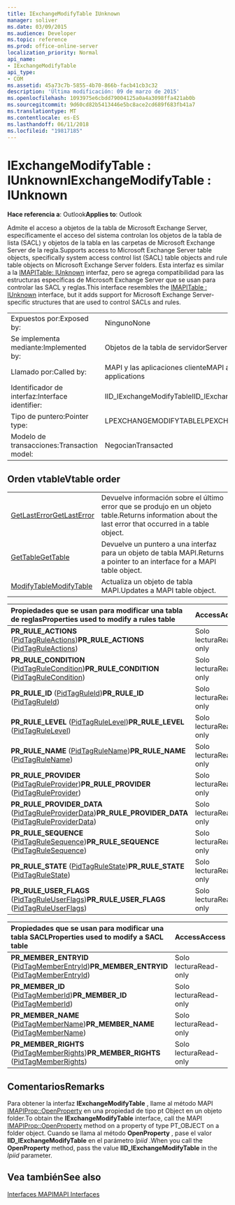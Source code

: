 ```yaml
---
title: IExchangeModifyTable IUnknown
manager: soliver
ms.date: 03/09/2015
ms.audience: Developer
ms.topic: reference
ms.prod: office-online-server
localization_priority: Normal
api_name:
- IExchangeModifyTable
api_type:
- COM
ms.assetid: 45a73c7b-5855-4b70-866b-facb41cb3c32
description: 'Última modificación: 09 de marzo de 2015'
ms.openlocfilehash: 1093975e6cbdd79004125a0a4a3098ffa421ab0b
ms.sourcegitcommit: 9d60cd82b5413446e5bc8ace2cd689f683fb41a7
ms.translationtype: MT
ms.contentlocale: es-ES
ms.lasthandoff: 06/11/2018
ms.locfileid: "19817185"
---
```

# <a name="iexchangemodifytable--iunknown"></a><span data-ttu-id="ddf1f-103">IExchangeModifyTable : IUnknown</span><span class="sxs-lookup"><span data-stu-id="ddf1f-103">IExchangeModifyTable : IUnknown</span></span>

  
  
<span data-ttu-id="ddf1f-104">**Hace referencia a**: Outlook</span><span class="sxs-lookup"><span data-stu-id="ddf1f-104">**Applies to**: Outlook</span></span> 
  
<span data-ttu-id="ddf1f-105">Admite el acceso a objetos de la tabla de Microsoft Exchange Server, específicamente el acceso del sistema controlan los objetos de la tabla de lista (SACL) y objetos de la tabla en las carpetas de Microsoft Exchange Server de la regla.</span><span class="sxs-lookup"><span data-stu-id="ddf1f-105">Supports access to Microsoft Exchange Server table objects, specifically system access control list (SACL) table objects and rule table objects on Microsoft Exchange Server folders.</span></span> <span data-ttu-id="ddf1f-106">Esta interfaz es similar a la [IMAPITable: IUnknown](imapitableiunknown.md) interfaz, pero se agrega compatibilidad para las estructuras específicas de Microsoft Exchange Server que se usan para controlar las SACL y reglas.</span><span class="sxs-lookup"><span data-stu-id="ddf1f-106">This interface resembles the [IMAPITable : IUnknown](imapitableiunknown.md) interface, but it adds support for Microsoft Exchange Server-specific structures that are used to control SACLs and rules.</span></span> 
  
|||
|:-----|:-----|
|<span data-ttu-id="ddf1f-107">Expuestos por:</span><span class="sxs-lookup"><span data-stu-id="ddf1f-107">Exposed by:</span></span>  <br/> |<span data-ttu-id="ddf1f-108">Ninguno</span><span class="sxs-lookup"><span data-stu-id="ddf1f-108">None</span></span>  <br/> |
|<span data-ttu-id="ddf1f-109">Se implementa mediante:</span><span class="sxs-lookup"><span data-stu-id="ddf1f-109">Implemented by:</span></span>  <br/> |<span data-ttu-id="ddf1f-110">Objetos de la tabla de servidor</span><span class="sxs-lookup"><span data-stu-id="ddf1f-110">Server table objects</span></span>  <br/> |
|<span data-ttu-id="ddf1f-111">Llamado por:</span><span class="sxs-lookup"><span data-stu-id="ddf1f-111">Called by:</span></span>  <br/> |<span data-ttu-id="ddf1f-112">MAPI y las aplicaciones cliente</span><span class="sxs-lookup"><span data-stu-id="ddf1f-112">MAPI and client applications</span></span>  <br/> |
|<span data-ttu-id="ddf1f-113">Identificador de interfaz:</span><span class="sxs-lookup"><span data-stu-id="ddf1f-113">Interface identifier:</span></span>  <br/> |<span data-ttu-id="ddf1f-114">IID_IExchangeModifyTable</span><span class="sxs-lookup"><span data-stu-id="ddf1f-114">IID_IExchangeModifyTable</span></span>  <br/> |
|<span data-ttu-id="ddf1f-115">Tipo de puntero:</span><span class="sxs-lookup"><span data-stu-id="ddf1f-115">Pointer type:</span></span>  <br/> |<span data-ttu-id="ddf1f-116">LPEXCHANGEMODIFYTABLE</span><span class="sxs-lookup"><span data-stu-id="ddf1f-116">LPEXCHANGEMODIFYTABLE</span></span>  <br/> |
|<span data-ttu-id="ddf1f-117">Modelo de transacciones:</span><span class="sxs-lookup"><span data-stu-id="ddf1f-117">Transaction model:</span></span>  <br/> |<span data-ttu-id="ddf1f-118">Negocian</span><span class="sxs-lookup"><span data-stu-id="ddf1f-118">Transacted</span></span>  <br/> |
   
## <a name="vtable-order"></a><span data-ttu-id="ddf1f-119">Orden vtable</span><span class="sxs-lookup"><span data-stu-id="ddf1f-119">Vtable order</span></span>

|||
|:-----|:-----|
|[<span data-ttu-id="ddf1f-120">GetLastError</span><span class="sxs-lookup"><span data-stu-id="ddf1f-120">GetLastError</span></span>](iexchangemodifytable-getlasterror.md) <br/> |<span data-ttu-id="ddf1f-121">Devuelve información sobre el último error que se produjo en un objeto table.</span><span class="sxs-lookup"><span data-stu-id="ddf1f-121">Returns information about the last error that occurred in a table object.</span></span>  <br/> |
|[<span data-ttu-id="ddf1f-122">GetTable</span><span class="sxs-lookup"><span data-stu-id="ddf1f-122">GetTable</span></span>](iexchangemodifytable-gettable.md) <br/> |<span data-ttu-id="ddf1f-123">Devuelve un puntero a una interfaz para un objeto de tabla MAPI.</span><span class="sxs-lookup"><span data-stu-id="ddf1f-123">Returns a pointer to an interface for a MAPI table object.</span></span>  <br/> |
|[<span data-ttu-id="ddf1f-124">ModifyTable</span><span class="sxs-lookup"><span data-stu-id="ddf1f-124">ModifyTable</span></span>](iexchangemodifytable-modifytable.md) <br/> |<span data-ttu-id="ddf1f-125">Actualiza un objeto de tabla MAPI.</span><span class="sxs-lookup"><span data-stu-id="ddf1f-125">Updates a MAPI table object.</span></span>  <br/> |
   
|<span data-ttu-id="ddf1f-126">**Propiedades que se usan para modificar una tabla de reglas**</span><span class="sxs-lookup"><span data-stu-id="ddf1f-126">**Properties used to modify a rules table**</span></span>|<span data-ttu-id="ddf1f-127">**Access**</span><span class="sxs-lookup"><span data-stu-id="ddf1f-127">**Access**</span></span>|
|:-----|:-----|
|<span data-ttu-id="ddf1f-128">**PR_RULE_ACTIONS** ([PidTagRuleActions](pidtagruleactions-canonical-property.md))</span><span class="sxs-lookup"><span data-stu-id="ddf1f-128">**PR_RULE_ACTIONS** ([PidTagRuleActions](pidtagruleactions-canonical-property.md))</span></span>  <br/> |<span data-ttu-id="ddf1f-129">Solo lectura</span><span class="sxs-lookup"><span data-stu-id="ddf1f-129">Read-only</span></span>  <br/> |
|<span data-ttu-id="ddf1f-130">**PR_RULE_CONDITION** ([PidTagRuleCondition](pidtagrulecondition-canonical-property.md))</span><span class="sxs-lookup"><span data-stu-id="ddf1f-130">**PR_RULE_CONDITION** ([PidTagRuleCondition](pidtagrulecondition-canonical-property.md))</span></span>  <br/> |<span data-ttu-id="ddf1f-131">Solo lectura</span><span class="sxs-lookup"><span data-stu-id="ddf1f-131">Read-only</span></span>  <br/> |
|<span data-ttu-id="ddf1f-132">**PR_RULE_ID** ([PidTagRuleId](pidtagruleid-canonical-property.md))</span><span class="sxs-lookup"><span data-stu-id="ddf1f-132">**PR_RULE_ID** ([PidTagRuleId](pidtagruleid-canonical-property.md))</span></span>  <br/> |<span data-ttu-id="ddf1f-133">Solo lectura</span><span class="sxs-lookup"><span data-stu-id="ddf1f-133">Read-only</span></span>  <br/> |
|<span data-ttu-id="ddf1f-134">**PR_RULE_LEVEL** ([PidTagRuleLevel](pidtagrulelevel-canonical-property.md))</span><span class="sxs-lookup"><span data-stu-id="ddf1f-134">**PR_RULE_LEVEL** ([PidTagRuleLevel](pidtagrulelevel-canonical-property.md))</span></span>  <br/> |<span data-ttu-id="ddf1f-135">Solo lectura</span><span class="sxs-lookup"><span data-stu-id="ddf1f-135">Read-only</span></span>  <br/> |
|<span data-ttu-id="ddf1f-136">**PR_RULE_NAME** ([PidTagRuleName](pidtagrulename-canonical-property.md))</span><span class="sxs-lookup"><span data-stu-id="ddf1f-136">**PR_RULE_NAME** ([PidTagRuleName](pidtagrulename-canonical-property.md))</span></span>  <br/> |<span data-ttu-id="ddf1f-137">Solo lectura</span><span class="sxs-lookup"><span data-stu-id="ddf1f-137">Read-only</span></span>  <br/> |
|<span data-ttu-id="ddf1f-138">**PR_RULE_PROVIDER** ([PidTagRuleProvider](pidtagruleprovider-canonical-property.md))</span><span class="sxs-lookup"><span data-stu-id="ddf1f-138">**PR_RULE_PROVIDER** ([PidTagRuleProvider](pidtagruleprovider-canonical-property.md))</span></span>  <br/> |<span data-ttu-id="ddf1f-139">Solo lectura</span><span class="sxs-lookup"><span data-stu-id="ddf1f-139">Read-only</span></span>  <br/> |
|<span data-ttu-id="ddf1f-140">**PR_RULE_PROVIDER_DATA** ([PidTagRuleProviderData](pidtagruleproviderdata-canonical-property.md))</span><span class="sxs-lookup"><span data-stu-id="ddf1f-140">**PR_RULE_PROVIDER_DATA** ([PidTagRuleProviderData](pidtagruleproviderdata-canonical-property.md))</span></span>  <br/> |<span data-ttu-id="ddf1f-141">Solo lectura</span><span class="sxs-lookup"><span data-stu-id="ddf1f-141">Read-only</span></span>  <br/> |
|<span data-ttu-id="ddf1f-142">**PR_RULE_SEQUENCE** ([PidTagRuleSequence](pidtagrulesequence-canonical-property.md))</span><span class="sxs-lookup"><span data-stu-id="ddf1f-142">**PR_RULE_SEQUENCE** ([PidTagRuleSequence](pidtagrulesequence-canonical-property.md))</span></span>  <br/> |<span data-ttu-id="ddf1f-143">Solo lectura</span><span class="sxs-lookup"><span data-stu-id="ddf1f-143">Read-only</span></span>  <br/> |
|<span data-ttu-id="ddf1f-144">**PR_RULE_STATE** ([PidTagRuleState](pidtagrulestate-canonical-property.md))</span><span class="sxs-lookup"><span data-stu-id="ddf1f-144">**PR_RULE_STATE** ([PidTagRuleState](pidtagrulestate-canonical-property.md))</span></span>  <br/> |<span data-ttu-id="ddf1f-145">Solo lectura</span><span class="sxs-lookup"><span data-stu-id="ddf1f-145">Read-only</span></span>  <br/> |
|<span data-ttu-id="ddf1f-146">**PR_RULE_USER_FLAGS** ([PidTagRuleUserFlags](pidtagruleuserflags-canonical-property.md))</span><span class="sxs-lookup"><span data-stu-id="ddf1f-146">**PR_RULE_USER_FLAGS** ([PidTagRuleUserFlags](pidtagruleuserflags-canonical-property.md))</span></span>  <br/> |<span data-ttu-id="ddf1f-147">Solo lectura</span><span class="sxs-lookup"><span data-stu-id="ddf1f-147">Read-only</span></span>  <br/> |
   
|<span data-ttu-id="ddf1f-148">**Propiedades que se usan para modificar una tabla SACL**</span><span class="sxs-lookup"><span data-stu-id="ddf1f-148">**Properties used to modify a SACL table**</span></span>|<span data-ttu-id="ddf1f-149">**Access**</span><span class="sxs-lookup"><span data-stu-id="ddf1f-149">**Access**</span></span>|
|:-----|:-----|
|<span data-ttu-id="ddf1f-150">**PR_MEMBER_ENTRYID** ([PidTagMemberEntryId](pidtagmemberentryid-canonical-property.md))</span><span class="sxs-lookup"><span data-stu-id="ddf1f-150">**PR_MEMBER_ENTRYID** ([PidTagMemberEntryId](pidtagmemberentryid-canonical-property.md))</span></span>  <br/> |<span data-ttu-id="ddf1f-151">Solo lectura</span><span class="sxs-lookup"><span data-stu-id="ddf1f-151">Read-only</span></span>  <br/> |
|<span data-ttu-id="ddf1f-152">**PR_MEMBER_ID** ([PidTagMemberId](pidtagmemberid-canonical-property.md))</span><span class="sxs-lookup"><span data-stu-id="ddf1f-152">**PR_MEMBER_ID** ([PidTagMemberId](pidtagmemberid-canonical-property.md))</span></span>  <br/> |<span data-ttu-id="ddf1f-153">Solo lectura</span><span class="sxs-lookup"><span data-stu-id="ddf1f-153">Read-only</span></span>  <br/> |
|<span data-ttu-id="ddf1f-154">**PR_MEMBER_NAME** ([PidTagMemberName](pidtagmembername-canonical-property.md))</span><span class="sxs-lookup"><span data-stu-id="ddf1f-154">**PR_MEMBER_NAME** ([PidTagMemberName](pidtagmembername-canonical-property.md))</span></span>  <br/> |<span data-ttu-id="ddf1f-155">Solo lectura</span><span class="sxs-lookup"><span data-stu-id="ddf1f-155">Read-only</span></span>  <br/> |
|<span data-ttu-id="ddf1f-156">**PR_MEMBER_RIGHTS** ([PidTagMemberRights](pidtagmemberrights-canonical-property.md))</span><span class="sxs-lookup"><span data-stu-id="ddf1f-156">**PR_MEMBER_RIGHTS** ([PidTagMemberRights](pidtagmemberrights-canonical-property.md))</span></span>  <br/> |<span data-ttu-id="ddf1f-157">Solo lectura</span><span class="sxs-lookup"><span data-stu-id="ddf1f-157">Read-only</span></span>  <br/> |
   
## <a name="remarks"></a><span data-ttu-id="ddf1f-158">Comentarios</span><span class="sxs-lookup"><span data-stu-id="ddf1f-158">Remarks</span></span>

<span data-ttu-id="ddf1f-159">Para obtener la interfaz **IExchangeModifyTable** , llame al método MAPI [IMAPIProp::OpenProperty](imapiprop-openproperty.md) en una propiedad de tipo pt Object en un objeto folder.</span><span class="sxs-lookup"><span data-stu-id="ddf1f-159">To obtain the **IExchangeModifyTable** interface, call the MAPI [IMAPIProp::OpenProperty](imapiprop-openproperty.md) method on a property of type PT_OBJECT on a folder object.</span></span> <span data-ttu-id="ddf1f-160">Cuando se llama al método **OpenProperty** , pase el valor **IID_IExchangeModifyTable** en el parámetro _lpiid_ .</span><span class="sxs-lookup"><span data-stu-id="ddf1f-160">When you call the **OpenProperty** method, pass the value **IID_IExchangeModifyTable** in the  _lpiid_ parameter.</span></span> 
  
## <a name="see-also"></a><span data-ttu-id="ddf1f-161">Vea también</span><span class="sxs-lookup"><span data-stu-id="ddf1f-161">See also</span></span>



[<span data-ttu-id="ddf1f-162">Interfaces MAPI</span><span class="sxs-lookup"><span data-stu-id="ddf1f-162">MAPI Interfaces</span></span>](mapi-interfaces.md)

